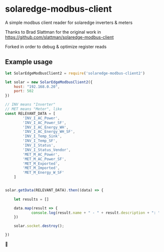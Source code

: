 # solaredge-modbus-client
A simple modbus client reader for solaredge inverters & meters

Thanks to Brad Slattman for the original work in https://github.com/slattman/solaredge-modbus-client  

Forked in order to debug & optimize register reads

## Example usage

```javascript
let SolarEdgeModbusClient2 = require('solaredge-modbus-client2')

let solar = new SolarEdgeModbusClient2({
    host: "192.168.0.20",
    port: 502
})

// INV means "Inverter"
// MET means "Meter", like 
const RELEVANT_DATA = [
        'INV_I_AC_Power',
        'INV_I_AC_Power_SF',
        'INV_I_AC_Energy_WH',
        'INV_I_AC_Energy_WH_SF',
        'INV_I_Temp_Sink',
        'INV_I_Temp_SF',
        'INV_I_Status',
        'INV_I_Status_Vendor',
        'MET_M_AC_Power',
        'MET_M_AC_Power_SF',
        'MET_M_Exported',
        'MET_M_Imported',
        'MET_M_Energy_W_SF'
    ]


solar.getData(RELEVANT_DATA).then((data) => {
   
    let results = []

    data.map(result => {
            console.log(result.name + " - " + result.description + ": " + result.value)
    })

    solar.socket.destroy();

})
```

:metal: